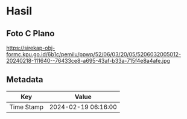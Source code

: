 # Hasil

## Foto C Plano

https://sirekap-obj-formc.kpu.go.id/6b1c/pemilu/ppwp/52/06/03/20/05/5206032005012-20240218-111640--76433ce8-a695-43af-b33a-715f4e8a4afe.jpg


## Metadata

| Key        | Value               |
| ---------- | ------------------- |
| Time Stamp | 2024-02-19 06:16:00 |



